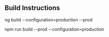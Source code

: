 ## Build Instructions

ng build --configuration=production --prod

npm run build --prod --configuration=production